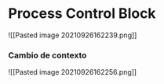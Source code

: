 # Process Control Block
![[Pasted image 20210926162239.png]]
### Cambio de contexto
![[Pasted image 20210926162256.png]]
